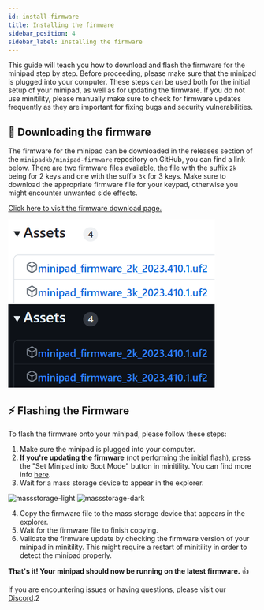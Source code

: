 ```yaml
---
id: install-firmware
title: Installing the firmware
sidebar_position: 4
sidebar_label: Installing the firmware
---
```


This guide will teach you how to download and flash the firmware for the minipad step by step. Before proceeding, please make sure that the minipad is plugged into your computer. These steps can be used both for the initial setup of your minipad, as well as for updating the firmware.
If you do not use minitility, please manually make sure to check for firmware updates frequently as they are important for fixing bugs and security vulnerabilities.

## 📁 Downloading the firmware

The firmware for the minipad can be downloaded in the releases section of the `minipadkb/minipad-firmware` repository on GitHub, you can find a link below.
There are two firmware files available, the file with the suffix `2k` being for 2 keys and one with the suffix `3k` for 3 keys. Make sure to download the appropriate firmware file for your keypad, otherwise you might encounter unwanted side effects.

[Click here to visit the firmware download page.](https://github.com/minipadKB/minipad-firmware/releases)

![firmwarefiles-light](./img/firmwarefiles-light.png#light)
![firmwarefiles-dark](./img/firmwarefiles-dark.png#dark)

## ⚡ Flashing the Firmware 

To flash the firmware onto your minipad, please follow these steps:

1. Make sure the minipad is plugged into your computer.
2. **If you're updating the firmware** (not performing the initial flash), press the "Set Minipad into Boot Mode" button in minitility. You can find more info [here](../minitility/get-started.md).
3. Wait for a mass storage device to appear in the explorer.

![massstorage-light](./img/massstorage-light.png#light)
![massstorage-dark](./img/massstorage-dark.png#dark)

4. Copy the firmware file to the mass storage device that appears in the explorer.
5. Wait for the firmware file to finish copying.
6. Validate the firmware update by checking the firmware version of your minipad in minitility. This might require a restart of minitility in order to detect the minipad properly.

**That's it! Your minipad should now be running on the latest firmware.** 👍

If you are encountering issues or having questions, please visit our [Discord](https://discord.gg/minipad).2